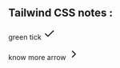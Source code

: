 ## Tailwind CSS notes :

green tick
<svg
                    xmlns="http://www.w3.org/2000/svg"
                    width="24"
                    height="24"
                    viewBox="0 0 24 24"
                    fill="none"
                    stroke="currentColor"
                    stroke-width="2"
                    stroke-linecap="round"
                    stroke-linejoin="round"
                    class="feather feather-check text-greenLight"
                  >
<polyline points="20 6 9 17 4 12"></polyline>
</svg>

know more arrow
<svg
                    xmlns="http://www.w3.org/2000/svg"
                    width="24"
                    height="24"
                    viewBox="0 0 24 24"
                    fill="none"
                    stroke="currentColor"
                    stroke-width="2"
                    stroke-linecap="round"
                    stroke-linejoin="round"
                    class="feather feather-chevron-right w-5 h-5 text-lightBlue500 group-hover:text-grayBlue transition-all duration-200"
                  >
<polyline points="9 18 15 12 9 6"></polyline>
</svg>
